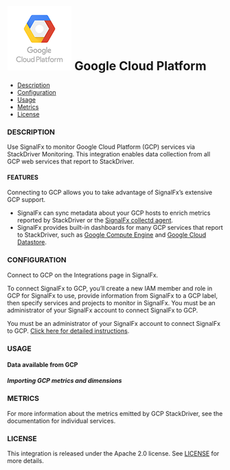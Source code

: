 # ![](./img/integration_gcp.png) Google Cloud Platform

- [Description](#description)
- [Configuration](#configuration)
- [Usage](#usage)
- [Metrics](#metrics)
- [License](#license)

### DESCRIPTION

Use SignalFx to monitor Google Cloud Platform (GCP) services via StackDriver
Monitoring. This integration enables data collection from all GCP web services
that report to StackDriver.

#### FEATURES

Connecting to GCP allows you to take advantage of SignalFx’s extensive GCP support.

- SignalFx can sync metadata about your GCP hosts to enrich metrics reported by
    StackDriver or the [SignalFx collectd
    agent](https://github.com/signalfx/integrations/tree/master/collectd)[](sfx_link:sfxcollectd).
- SignalFx provides built-in dashboards for many GCP services that report to
    StackDriver, such as [Google Compute Engine](https://github.com/signalfx/integrations/tree/master/google-compute-engine)[](sfx_link:google-compute-engine)
    and [Google Cloud Datastore](https://github.com/signalfx/integrations/tree/master/google-cloud-datastore)[](sfx_link:google-cloud-datastore).



### CONFIGURATION

Connect to GCP on the Integrations page in SignalFx.

To connect SignalFx to GCP, you’ll create a new IAM member and role in GCP for
SignalFx to use, provide information from SignalFx to a GCP label, then specify
services and projects to monitor in SignalFx. You must be an administrator of
your SignalFx account to connect SignalFx to GCP.

You must be an administrator of your SignalFx account to connect SignalFx to
GCP. [Click here for detailed
instructions](http://docs.signalfx.com/en/latest/getting-started/send-data.html#gcp).

### USAGE

#### Data available from GCP

##### Importing GCP metrics and dimensions

### METRICS

For more information about the metrics emitted by GCP StackDriver, see the documentation for individual services.

### LICENSE

This integration is released under the Apache 2.0 license. See [LICENSE](./LICENSE) for more details.
